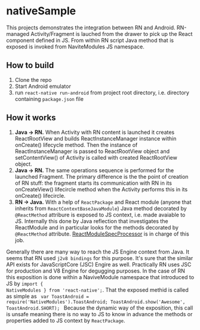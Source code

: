 # nativeSample
This projects demonstrates the integration between RN and Android. RN-managed Activity/Fragment is lauched from the drawer to pick up the React component defined in JS. From within RN script Java method that is exposed is invoked from NaviteModules JS namespace.

## How to build
1. Clone the repo
2. Start Android emulator
3. run <code>react-native run-android</code> from project root directory, i.e. directory containing <code>package.json</code> file

## How it works
1. <b>Java -> RN.</b> When Activity with RN content is launched it creates ReactRootView and builds ReactInstanceManager instance within onCreate() lifecycle method. Then the instance of ReactInstanceManager is passed to ReactRootView object and setContentView() of Activity is called with created ReactRootView object.
2. <b>Java -> RN.</b> The same operations sequence is performed for the launched Fragment. The primary difference is the the point of creation of RN stuff: the fragment starts its communication with RN in its onCreateView() lifecircle method when the Activity performs this in its onCreate() lifecircle.
3. <b>RN -> Java.</b> With a help of <code>ReactPackage</code> and React module (anyone that inherits from <code>ReactContextBaseJavaModule</code>) Java method decorated by <code>@ReactMethod</code> attribure is exposed to JS context, i.e. made avaiable to JS. Internally this done by Java reflection that investigates the ReactModule and in particular looks for the methods decorated by <code>@ReactMethod</code> attribute. [ReactModuleSpecProcessor](https://github.com/facebook/react-native/blob/42146a7a4ad992a3597e07ead3aafdc36d58ac26/ReactAndroid/src/main/java/com/facebook/react/module/processing/ReactModuleSpecProcessor.java) is in charge of this job.

Generally there are many way to reach the JS Engine context from Java. It seems that RN used <code>j2v8 bindings</code> for this purpose. It's sure that the similar API exists for JavaScriptCore (JSC) Engire as well. Practically RN uses JSC for production and V8 Engine for degugging purposes. 
In the case of RN this exposition is done within a NaviveModule namespace that introduced to JS by 
<code>import { NativeModules } from 'react-native';</code>. That the exposed methid is called as simple as 
<code>
  var ToastAndroid = require('NativeModules').ToastAndroid;
  ToastAndroid.show('Awesome', ToastAndroid.SHORT);
 </code>
Because the dynamic way of the exposition, this call is unsafe meaning there is no way to JS to know in advance the methods or properties added to JS context by <code>ReactPackage</code>.


